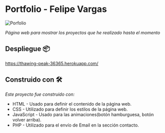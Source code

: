 # Portfolio - Felipe Vargas
![Porfolio](https://user-images.githubusercontent.com/83327665/125210346-490f8a80-e26d-11eb-8e4f-d92197313b8d.jpg)

_Página web para mostrar los proyectos que he realizado hasta el momento_


## Despliegue 📦
https://thawing-peak-36365.herokuapp.com/

## Construido con 🛠️

_Este proyecto fue construido con:_

* HTML - Usado para definir el contenido de la página web. 
* CSS -  Utilizado para definir los estilos de la página web.
* JavaScript - Usado para las animaciones(botón hamburguesa, botón volver arriba).
* PHP - Utilizado para el envío de Email en la sección contacto.

